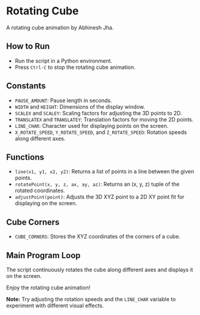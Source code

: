 # Rotating Cube

A rotating cube animation by Abhinesh Jha.

## How to Run

- Run the script in a Python environment.
- Press `Ctrl-C` to stop the rotating cube animation.

## Constants

- `PAUSE_AMOUNT`: Pause length in seconds.
- `WIDTH` and `HEIGHT`: Dimensions of the display window.
- `SCALEX` and `SCALEY`: Scaling factors for adjusting the 3D points to 2D.
- `TRANSLATEX` and `TRANSLATEY`: Translation factors for moving the 2D points.
- `LINE_CHAR`: Character used for displaying points on the screen.
- `X_ROTATE_SPEED`, `Y_ROTATE_SPEED`, and `Z_ROTATE_SPEED`: Rotation speeds along different axes.

## Functions

- `line(x1, y1, x2, y2)`: Returns a list of points in a line between the given points.
- `rotatePoint(x, y, z, ax, ay, az)`: Returns an (x, y, z) tuple of the rotated coordinates.
- `adjustPoint(point)`: Adjusts the 3D XYZ point to a 2D XY point fit for displaying on the screen.

## Cube Corners

- `CUBE_CORNERS`: Stores the XYZ coordinates of the corners of a cube.

## Main Program Loop

The script continuously rotates the cube along different axes and displays it on the screen.

Enjoy the rotating cube animation!

**Note:** Try adjusting the rotation speeds and the `LINE_CHAR` variable to experiment with different visual effects.
